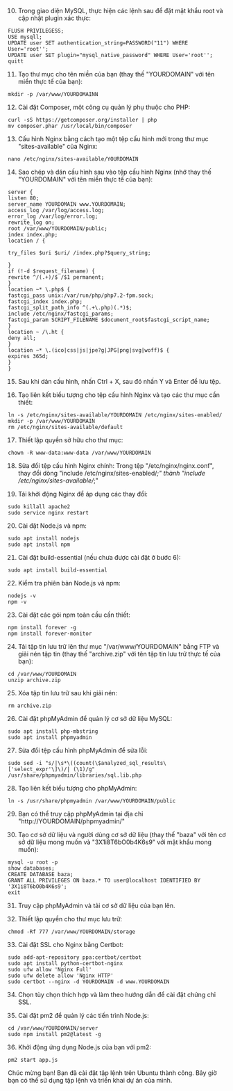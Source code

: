 
10. Trong giao diện MySQL, thực hiện các lệnh sau để đặt mật khẩu root và cập nhật plugin xác thực:
 ```
FLUSH PRIVILEGESS;
USE mysqll;
UPDATE user SET authentication_string=PASSWORD("11") WHERE User='root'';
UPDATE user SET plugin="mysql_native_password" WHERE User='root'';
quitt
 ```

11. Tạo thư mục cho tên miền của bạn (thay thế "YOURDOMAIN" với tên miền thực tế của bạn):
 ```
mkdir -p /var/www/YOURDOMAINN
 ```

12. Cài đặt Composer, một công cụ quản lý phụ thuộc cho PHP:
 ```
 curl -sS https://getcomposer.org/installer | php
 mv composer.phar /usr/local/bin/composer
 ```

13. Cấu hình Nginx bằng cách tạo một tệp cấu hình mới trong thư mục "sites-available" của Nginx:
 ```
 nano /etc/nginx/sites-available/YOURDOMAIN
 ```

14. Sao chép và dán cấu hình sau vào tệp cấu hình Nginx (nhớ thay thế "YOURDOMAIN" với tên miền thực tế của bạn):
 ```
 server {
 listen 80;
 server_name YOURDOMAIN www.YOURDOMAIN;
 access_log /var/log/access.log;
 error_log /var/log/error.log;
 rewrite_log on;
 root /var/www/YOURDOMAIN/public;
 index index.php;
 location / {

 try_files $uri $uri/ /index.php?$query_string;

 }
 if (!-d $request_filename) {
 rewrite ^/(.+)/$ /$1 permanent;
 }
 location ~* \.php$ {
 fastcgi_pass unix:/var/run/php/php7.2-fpm.sock;
 fastcgi_index index.php;
 fastcgi_split_path_info ^(.+\.php)(.*)$;
 include /etc/nginx/fastcgi_params;
 fastcgi_param SCRIPT_FILENAME $document_root$fastcgi_script_name;
 }
 location ~ /\.ht {
 deny all;
 }
 location ~* \.(ico|css|js|jpe?g|JPG|png|svg|woff)$ {
 expires 365d;
 }
 }
 ```

15. Sau khi dán cấu hình, nhấn Ctrl + X, sau đó nhấn Y và Enter để lưu tệp.

16. Tạo liên kết biểu tượng cho tệp cấu hình Nginx và tạo các thư mục cần thiết:
 ```
 ln -s /etc/nginx/sites-available/YOURDOMAIN /etc/nginx/sites-enabled/
 mkdir -p /var/www/YOURDOMAIN
 rm /etc/nginx/sites-available/default
 ```

17. Thiết lập quyền sở hữu cho thư mục:
 ```
 chown -R www-data:www-data /var/www/YOURDOMAIN
 ```

18. Sửa đổi tệp cấu hình Nginx chính:
 Trong tệp "/etc/nginx/nginx.conf", thay đổi dòng "include /etc/nginx/sites-enabled/*;" thành "include /etc/nginx/sites-available/*;"

19. Tái khởi động Nginx để áp dụng các thay đổi:
 ```
 sudo killall apache2
 sudo service nginx restart
 ```

20. Cài đặt Node.js và npm:
 ```
 sudo apt install nodejs
 sudo apt install npm
 ```

21. Cài đặt build-essential (nếu chưa được cài đặt ở bước 6):
 ```
 sudo apt install build-essential
 ```

22. Kiểm tra phiên bản Node.js và npm:
 ```
 nodejs -v
 npm -v
 ```

23. Cài đặt các gói npm toàn cầu cần thiết:
 ```
 npm install forever -g
 npm install forever-monitor
 ```

24. Tải tập tin lưu trữ lên thư mục "/var/www/YOURDOMAIN" bằng FTP và giải nén tập tin (thay thế "archive.zip" với tên tập tin lưu trữ thực tế của bạn):
 ```
 cd /var/www/YOURDOMAIN
 unzip archive.zip
 ```

25. Xóa tập tin lưu trữ sau khi giải nén:
 ```
 rm archive.zip
 ```

26. Cài đặt phpMyAdmin để quản lý cơ sở dữ liệu MySQL:
 ```
 sudo apt install php-mbstring
 sudo apt install phpmyadmin
 ```

27. Sửa đổi tệp cấu hình phpMyAdmin để sửa lỗi:
 ```
 sudo sed -i "s/|\s*\((count(\$analyzed_sql_results\['select_expr'\]\)/| (\1)/g" /usr/share/phpmyadmin/libraries/sql.lib.php
 ```

28. Tạo liên kết biểu tượng cho phpMyAdmin:
 ```
 ln -s /usr/share/phpmyadmin /var/www/YOURDOMAIN/public
 ```

29. Bạn có thể truy cập phpMyAdmin tại địa chỉ "http://YOURDOMAIN/phpmyadmin/"

30. Tạo cơ sở dữ liệu và người dùng cơ sở dữ liệu (thay thế "baza" với tên cơ sở dữ liệu mong muốn và "3X1i8T6bO0b4K6s9" với mật khẩu mong muốn):
 ```
 mysql -u root -p
 show databases;
 CREATE DATABASE baza;
 GRANT ALL PRIVILEGES ON baza.* TO user@localhost IDENTIFIED BY '3X1i8T6bO0b4K6s9';
 exit
 ```

31. Truy cập phpMyAdmin và tải cơ sở dữ liệu của bạn lên.

32. Thiết lập quyền cho thư mục lưu trữ:
 ```
 chmod -Rf 777 /var/www/YOURDOMAIN/storage
 ```

33. Cài đặt SSL cho Nginx bằng Certbot:
 ```
 sudo add-apt-repository ppa:certbot/certbot
 sudo apt install python-certbot-nginx
 sudo ufw allow 'Nginx Full'
 sudo ufw delete allow 'Nginx HTTP'
 sudo certbot --nginx -d YOURDOMAIN -d www.YOURDOMAIN
 ```

34. Chọn tùy chọn thích hợp và làm theo hướng dẫn để cài đặt chứng chỉ SSL.

35. Cài đặt pm2 để quản lý các tiến trình Node.js:
 ```
 cd /var/www/YOURDOMAIN/server
 sudo npm install pm2@latest -g
 ```

36. Khởi động ứng dụng Node.js của bạn với pm2:
 ```
 pm2 start app.js
 ```

Chúc mừng bạn! Bạn đã cài đặt tập lệnh trên Ubuntu thành công. Bây giờ bạn có thể sử dụng tập lệnh và triển khai dự án của mình.
